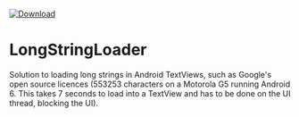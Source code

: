 [ ![Download](https://api.bintray.com/packages/penrillian-barry/maven/LongStringLoader/images/download.svg) ](https://bintray.com/penrillian-barry/maven/LongStringLoader/_latestVersion)

# LongStringLoader

Solution to loading long strings in Android TextViews, such as Google's open source licences (553253 characters on a Motorola G5 running Android 6. This takes 7 seconds to load into a TextView and has to be done on the UI thread, blocking the UI).

